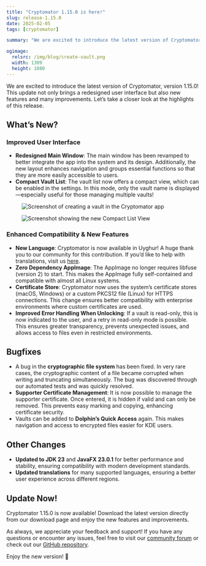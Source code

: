 ```yaml
---
title: "Cryptomator 1.15.0 is here!"
slug: release-1.15.0
date: 2025-02-05
tags: [cryptomator]

summary: "We are excited to introduce the latest version of Cryptomator, version 1.15.0! This update not only brings a redesigned user interface but also new features and many improvements."

ogimage:
  relsrc: /img/blog/create-vault.png
  width: 1309
  height: 1080
---
```

We are excited to introduce the latest version of Cryptomator, version 1.15.0! This update not only brings a redesigned user interface but also new features and many improvements. Let’s take a closer look at the highlights of this release.

## What’s New?

### Improved User Interface

- **Redesigned Main Window**: The main window has been revamped to better integrate the app into the system and its design. Additionally, the new layout enhances navigation and groups essential functions so that they are more easily accessible to users.
- **Compact Vault List**: The vault list now offers a compact view, which can be enabled in the settings. In this mode, only the vault name is displayed—especially useful for those managing multiple vaults!

<figure class="text-center">
  <img class="inline-block rounded-sm" src="/img/blog/create-vault.png" srcset="/img/blog/create-vault.png 1x, /img/blog/create-vault@2x.png 2x" alt="Screenshot of creating a vault in the Cryptomator app" />
</figure>

<figure class="text-center">
  <img class="inline-block rounded-sm" src="/img/blog/compact-vault-list.png" srcset="/img/blog/compact-vault-list.png 1x, /img/blog/compact-vault-list@2x.png 2x" alt="Screenshot showing the new Compact List View" />
</figure>

### Enhanced Compatibility & New Features

- **New Language**: Cryptomator is now available in Uyghur! A huge thank you to our community for this contribution. If you’d like to help with translations, visit us [here](https://translate.cryptomator.org). 
- **Zero Dependency AppImage**: The AppImage no longer requires libfuse (version 2) to start. This makes the AppImage fully self-contained and compatible with almost all Linux systems.
- **Certificate Store**: Cryptomator now uses the system’s certificate stores (macOS, Windows) or a custom PKCS12 file (Linux) for HTTPS connections. This change ensures better compatibility with enterprise environments where custom certificates are used.
- **Improved Error Handling When Unlocking**: If a vault is read-only, this is now indicated to the user, and a retry in read-only mode is possible. This ensures greater transparency, prevents unexpected issues, and allows access to files even in restricted environments.

## Bugfixes

- A bug in the **cryptographic file system** has been fixed. In very rare cases, the cryptographic content of a file became corrupted when writing and truncating simultaneously. The bug was discovered through our automated tests and was quickly resolved.
- **Supporter Certificate Management**: It is now possible to manage the supporter certificate. Once entered, it is hidden if valid and can only be removed. This prevents easy marking and copying, enhancing certificate security.
- Vaults can be added to **Dolphin’s Quick Access** again. This makes navigation and access to encrypted files easier for KDE users.

## Other Changes 

- **Updated to JDK 23** and **JavaFX 23.0.1** for better performance and stability, ensuring compatibility with modern development standards.
- **Updated translations** for many supported languages, ensuring a better user experience across different regions.

## Update Now! 

Cryptomator 1.15.0 is now available! Download the latest version directly from our download page and enjoy the new features and improvements.

As always, we appreciate your feedback and support! If you have any questions or encounter any issues, feel free to visit our [community forum](https://community.cryptomator.org/) or check out our [GitHub repository](https://github.com/cryptomator/cryptomator/releases/tag/1.15.0).

Enjoy the new version! 🎉
